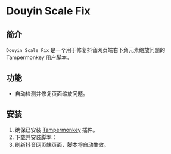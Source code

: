 # Douyin Scale Fix

## 简介
`Douyin Scale Fix` 是一个用于修复抖音网页端右下角元素缩放问题的 Tampermonkey 用户脚本。

## 功能
- 自动检测并修复页面缩放问题。

## 安装
1. 确保已安装 [Tampermonkey](https://www.tampermonkey.net/) 插件。
2. 下载并安装脚本：
3. 刷新抖音网页端页面，脚本将自动生效。

